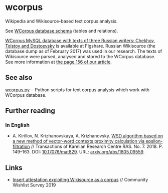 # wcorpus
Wikipedia and Wikisource-based text corpus analysis.

See [WCorpus database schema](https://github.com/componavt/wcorpus/wiki/SQL#machine-readable-database-schema) (tables and relations).

[WCorpus MySQL database with texts of three Russian writers: Chekhov, Tolstoy and Dostoevsky](https://doi.org/10.6084/m9.figshare.5938150.v1) 
is available at Figshare. Russian Wikisource (the database dump as of February 2017) 
was used in our research. The texts of Wikisource were parsed, analysed and stored 
to the WCorpus database. See more information at [the page 156 of our article](https://arxiv.org/pdf/1805.09559.pdf#page=8).


## See also ##

[wcorpus.py](https://github.com/componavt/wcorpus.py) ‒ Python scripts for text corpus analysis which work with WCorpus database.



## Further reading ##
### In English ###
  * A. Kirillov, N. Krizhanovskaya, A. Krizhanovsky. [WSD algorithm based on a new method of vector-word contexts proximity calculation via epsilon-filtration](https://arxiv.org/abs/1805.09559) // Transactions of Karelian Research Centre RAS. No. 7. 2018. P. 149–163. DOI: [10.17076/mat829](http://journals.krc.karelia.ru/index.php/mathem/article/view/829). URL: [arxiv.org/abs/1805.09559](https://arxiv.org/abs/1805.09559).

## Links ##
  * [Insert attestation exploiting Wikisource as a corpus](https://meta.wikimedia.org/wiki/Community_Wishlist_Survey_2019/Wiktionary/Insert_attestation_exploiting_Wikisource_as_a_corpus) // Community Wishlist Survey 2019
